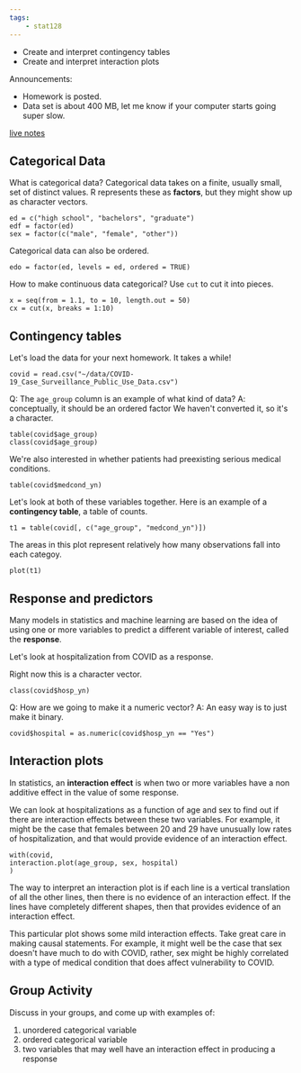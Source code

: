 ```yaml
---
tags:
    - stat128
---
```


- Create and interpret contingency tables
- Create and interpret interaction plots

Announcements:

- Homework is posted.
- Data set is about 400 MB, let me know if your computer starts going super slow.


[live notes](https://github.com/clarkfitzg/stat128/blob/master/2020-10-07.Rmd)


## Categorical Data

What is categorical data?
Categorical data takes on a finite, usually small, set of distinct values.
R represents these as __factors__, but they might show up as character vectors.

```{r}
ed = c("high school", "bachelors", "graduate")
edf = factor(ed)
sex = factor(c("male", "female", "other"))
```

Categorical data can also be ordered.

```{r}
edo = factor(ed, levels = ed, ordered = TRUE)
```


How to make continuous data categorical?
Use `cut` to cut it into pieces.

```{r}
x = seq(from = 1.1, to = 10, length.out = 50)
cx = cut(x, breaks = 1:10)
```



## Contingency tables

Let's load the data for your next homework.
It takes a while!

```{r}
covid = read.csv("~/data/COVID-19_Case_Surveillance_Public_Use_Data.csv")
```

Q: The `age_group` column is an example of what kind of data?
A: conceptually, it should be an ordered factor
We haven't converted it, so it's a character.

```{r}
table(covid$age_group)
class(covid$age_group)
```

We're also interested in whether patients had preexisting serious medical conditions.

```{r}
table(covid$medcond_yn)
```

Let's look at both of these variables together.
Here is an example of a __contingency table__, a table of counts.

```{r}
t1 = table(covid[, c("age_group", "medcond_yn")])
```

The areas in this plot represent relatively how many observations fall into each categoy.

```{r}
plot(t1)
```


## Response and predictors

Many models in statistics and machine learning are based on the idea of using one or more variables to predict a different variable of interest, called the __response__.

Let's look at hospitalization from COVID as a response.

Right now this is a character vector.

```{r}
class(covid$hosp_yn)
```

Q: How are we going to make it a numeric vector?
A: An easy way is to just make it binary.

```{r}
covid$hospital = as.numeric(covid$hosp_yn == "Yes")
```


## Interaction plots

In statistics, an __interaction effect__ is when two or more variables have a non additive effect in the value of some response.

We can look at hospitalizations as a function of age and sex to find out if there are interaction effects between these two variables.
For example, it might be the case that females between 20 and 29 have unusually low rates of hospitalization, and that would provide evidence of an interaction effect.

```{r}
with(covid, 
interaction.plot(age_group, sex, hospital)
)
```

The way to interpret an interaction plot is if each line is a vertical translation of all the other lines, then there is no evidence of an interaction effect.
If the lines have completely different shapes, then that provides evidence of an interaction effect.

This particular plot shows some mild interaction effects.
Take great care in making causal statements.
For example, it might well be the case that sex doesn't have much to do with COVID, rather, sex might be highly correlated with a type of medical condition that does affect vulnerability to COVID.


## Group Activity

Discuss in your groups, and come up with examples of:

1) unordered categorical variable
2) ordered categorical variable
3) two variables that may well have an interaction effect in producing a response
